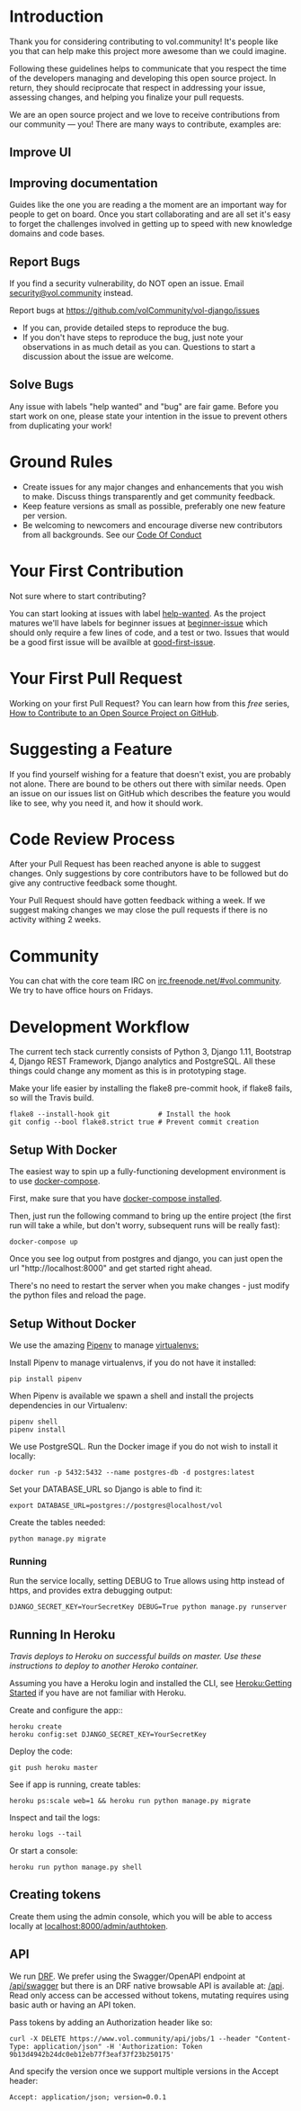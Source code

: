 # Introduction

Thank you for considering contributing to vol.community! It's people like you that can help make this project more awesome
than we could imagine.

Following these guidelines helps to communicate that you respect the time of the developers managing and developing this open source project.
In return, they should reciprocate that respect in addressing your issue, assessing changes, and helping you finalize your pull requests.

We are an open source project and we love to receive contributions from our community — you! There are many ways to contribute, examples are:

## Improve UI

## Improving documentation
Guides like the one you are reading a the moment are an important way for people to get on board. Once you start collaborating
and are all set it's easy to forget the challenges involved in getting up to speed with new knowledge domains and code bases. 

## Report Bugs
If you find a security vulnerability, do NOT open an issue. Email security@vol.community instead.

Report bugs at https://github.com/volCommunity/vol-django/issues

* If you can, provide detailed steps to reproduce the bug.
* If you don't have steps to reproduce the bug, just note your observations in as much detail as you can.
Questions to start a discussion about the issue are welcome.

## Solve Bugs
Any issue with labels "help wanted" and "bug" are fair game. Before you start work on one, please state your intention in the issue
to prevent others from duplicating your work!

# Ground Rules
* Create issues for any major changes and enhancements that you wish to make. Discuss things transparently and get community feedback.
* Keep feature versions as small as possible, preferably one new feature per version.
* Be welcoming to newcomers and encourage diverse new contributors from all backgrounds. See our [Code Of Conduct](href=https://github.com/volCommunity/vol-crawlers/blob/master/CODE_OF_CONDUCT.md>CODE_OF_CONDUCT.md)

# Your First Contribution
Not sure where to start contributing?

You can start looking at issues with label [help-wanted](https://github.com/volCommunity/vol-crawlers/issues?utf8=%E2%9C%93&q=is%3Aissue%20is%3Aopen%20label%3A%22help%20wanted%22%20).
As the project matures we'll have labels for beginner issues at [beginner-issue](https://github.com/volCommunity/vol-crawlers/issues?utf8=%E2%9C%93&q=is%3Aissue%20is%3Aopen%20label%3A%22beginner%20friendly%22) 
 which should only require a few lines of code, and a test or two.
Issues that would be a good first issue will be availble at [good-first-issue](https://github.com/volCommunity/vol-crawlers/issues?q=is%3Aissue+is%3Aopen+label%3A%22good+first+issue%22).

# Your First Pull Request
Working on your first Pull Request? You can learn how from this *free* series, [How to Contribute to an Open Source Project on GitHub](https://egghead.io/series/how-to-contribute-to-an-open-source-project-on-github).

# Suggesting a Feature
If you find yourself wishing for a feature that doesn't exist, you are probably not alone. There are bound to be others out there with similar needs.
Open an issue on our issues list on GitHub which describes the feature you would like to see, why you need it, and how it should work.

# Code Review Process
After your Pull Request has been reached anyone is able to suggest changes. Only suggestions by core contributors have to be
followed but do give any contructive feedback some thought.

Your Pull Request should have gotten feedback withing a week. If we suggest making changes we may close the pull requests if there is no activity withing 2 weeks.

# Community
You can chat with the core team IRC on [irc.freenode.net/#vol.community](https://kiwiirc.com/client/irc.freenode.net/#vol.community). We try to have office hours on Fridays.

# Development Workflow
The current tech stack currently consists of Python 3, Django 1.11, Bootstrap 4, Django REST Framework, Django analytics and PostgreSQL. All these things
could change any moment as this is in prototyping stage.

Make your life easier by installing the flake8 pre-commit hook, if flake8 fails, so will the Travis build.

```shell
flake8 --install-hook git            # Install the hook
git config --bool flake8.strict true # Prevent commit creation
```

## Setup With Docker

The easiest way to spin up a fully-functioning development environment is to use [docker-compose](https://docs.docker.com/compose/overview/).

First, make sure that you have [docker-compose installed](https://docs.docker.com/compose/install/).

Then, just run the following command to bring up the entire project (the first run will take a while, but don't worry, subsequent runs will be really fast):

    docker-compose up

Once you see log output from postgres and django, you can just open the url "http://localhost:8000" and get started right ahead.

There's no need to restart the server when you make changes - just modify the python files and reload the page.


## Setup Without Docker
We use the amazing <a href=https://github.com/kennethreitz/pipenv>Pipenv</a> to manage <a href=http://docs.python-guide.org/en/latest/dev/virtualenvs/>virtualenvs:</a>

Install Pipenv to manage virtualenvs, if you do not have it installed:
```
pip install pipenv
```

When Pipenv is available we spawn a shell and install the projects dependencies in our Virtualenv:
```shell
pipenv shell
pipenv install
```

We use PostgreSQL. Run the Docker image if you do not wish to install it locally:

```shell
docker run -p 5432:5432 --name postgres-db -d postgres:latest
```

Set your DATABASE_URL so Django is able to find it:

```shell
export DATABASE_URL=postgres://postgres@localhost/vol
```

Create the tables needed:

```shell
python manage.py migrate
```

### Running
Run the service locally, setting DEBUG to True allows using http instead of https,
and provides extra debugging output:
```shell
DJANGO_SECRET_KEY=YourSecretKey DEBUG=True python manage.py runserver
```


## Running In Heroku
_Travis deploys to Heroku on successful builds on master. Use these instructions
to deploy to another Heroko container._

Assuming you have a Heroku login and installed the CLI, see
<a href=https://devcenter.heroku.com/articles/getting-started-with-python>Heroku:Getting Started</a> if you have are
not familiar with Heroku.

Create and configure the app::

```shell
heroku create
heroku config:set DJANGO_SECRET_KEY=YourSecretKey
```

Deploy the code:
```
git push heroku master
```

See if app is running, create tables:
```
heroku ps:scale web=1 && heroku run python manage.py migrate
```

Inspect and tail the logs:
```shell
heroku logs --tail
```

Or start a console:
```shell
heroku run python manage.py shell
```

## Creating tokens
Create them using the admin console, which you will be able to access locally at  <a href=http://localhost:8000/admin/authtoken>localhost:8000/admin/authtoken</a>.

## API
We run [DRF](http://www.django-rest-framework.org). We prefer using the Swagger/OpenAPI endpoint at [/api/swagger]("https://www.vol.community/api/swagger")
 but there is an DRF native browsable API is available at: [/api]("https://www.vol.community/api/").
Read only access can be accessed without tokens, mutating requires using basic auth or having
an API token.

Pass tokens by adding an Authorization header like so:

```shell
curl -X DELETE https://www.vol.community/api/jobs/1 --header "Content-Type: application/json" -H 'Authorization: Token 9b13d4942b24dc0eb12eb77f3eaf37f23b250175'
```

And specify the version once we support multiple versions in the Accept header:

```shell
Accept: application/json; version=0.0.1
```
